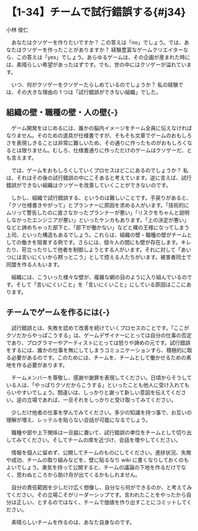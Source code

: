 # 【1-34】チームで試行錯誤する{#j34}

<div class="author">小林 俊仁</div>

　あなたはクソゲーを作りたいですか？ この答えは「no」でしょう。では、あなたはクソゲーを作ったことがありますか？ 経験豊富なゲームクリエイターなら、この答えは「yes」でしょう。あらゆるゲームは、その企画が産まれた時には、素晴らしい希望があったはずです。でも、世の中にはクソゲーが溢れています。

　いつ、何がクソゲーをクソゲーたらしめているのでしょうか？ 私の経験では、その大きな理由の 1 つは「試行錯誤ができない組織」でした。

## 組織の壁・職種の壁・人の壁{-}

　ゲーム開発をはじめるには、誰かの脳内イメージをチーム全員に伝えなければなりません。そのための道具が仕様書ですが、そもそも文章でゲームのおもしろさを表現しきることは非常に難しいため、その通りに作ったものがおもしろくなるとは限りません。むしろ、仕様書通りに作っただけのゲームはクソゲーだ、とも言えます。

　では、ゲームをおもしろくしていくプロセスはどこにあるのでしょうか？ 私は、それはその後の試行錯誤の中にこそあると考えています。逆に言えば、試行錯誤ができない組織はクソゲーを改善していくことができないのです。

　しかし、組織で試行錯誤する、というのは難しいことです。手戻りがあると、「クソ仕様書きやがって」とプランナーに原因を求める人がいます。「技術的にムリって警告したのに直さなかったプランナーが悪い」「リスクをちゃんと説明しなかったエンジニアが悪い」といったケンカもあります。「上の決定が悪い」などと諦めちゃった部下と、「部下が働かない」などと裸の王様になってしまう上司、といった構造もあるでしょう。これらは、組織の壁・職種の壁がチームとしての働きを阻害する例です。さらには、個々人の間にも壁が存在します。キレたり、苛立ったりして他者を制御しようとする人がいます。それに対して「あいつには言いにくいから黙っとこう」として控える人たちがいます。被害者同士で同盟を作る人もいます。

　組織には、こういった様々な壁が、複雑な網の目のように入り組んでいるのです。そして「言いにくいこと」を「言いにくいこと」にしている原因はここにあります。

## チームでゲームを作るには{-}

　試行錯誤とは、失敗を認めて改善を続けていくプロセスのことです。「ここがクソだからやっぱこうする」は、ゲームデザイナーにとっては自分の仕事の否定であり、プログラマーやアーティストにとっては怒りや諦めの元です。試行錯誤をするには、誰かの仕事を無にしてしまうコミュニケーションすら、積極的に取る必要があるのです。このためには、チームを、チームとして働かせるための素地を作る必要があります。

　チームメンバーを尊敬し、感謝や謝罪を表現してください。日頃からそうしている人は、「やっぱりクソだからこうする」といったことも他人に受け入れてもらいやすいでしょう。間違いは、しっかりと謝って新しい意図を伝えてください。逆の立場であれば、一旦それをしっかりと受け取ってみてください。

　少しだけ他者の仕事を学んでみてください。多少の知識を持つ事で、お互いの理解が増え、レッテルを貼らない会話が可能になるでしょう。

　職種や部や上下関係は一旦脇に置いて、試行錯誤の単位をチームとして切り出してみてください。そしてチームの席を近づけ、会話を増やしてください。

　情報を個人に留めず、公開してチームのものにしてください。進捗状況、失敗や成功、チームの取り組みなどを、壁に貼るなり wiki に書くなりしておくのもよいでしょう。勇気を持って公開すると、チームの議論の下地を作るだけでなく、思わぬところから助け舟が出てくるかもしれません。

　自分の責任範囲を少しだけ広く想像し、自分なら何ができるのか、と考えてみてください。その立場こそがリーダーシップです。言われたことをやったから自分は正しい、とするのではなく、チームで価値を作り出すことにコミットしてください。

　素晴らしいチームを作るのは、あなた自身なのです。
